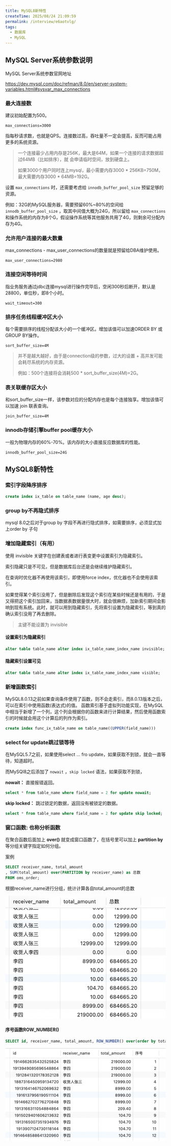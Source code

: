 ```yaml
---
title: MySQL8新特性
createTime: 2025/08/24 21:09:59
permalink: /interview/e6aotvlg/
tags:
  - 数据库
  - MySQL
---
```



## MySQL Server系统参数说明

MySQL Server系统参数官网地址

https://dev.mysql.com/doc/refman/8.0/en/server-system-variables.html#sysvar_max_connections

### 最大连接数

建议初始配置为500。

```properties
max_connections=3000
```

指每秒请求数，也就是QPS。连接数过高，吞吐量不一定会提高，反而可能占用更多的系统资源。

> 一个连接最少占用内存是256K，最大是64M，如果一个连接的请求数据超过64MB（比如排序），就
> 会申请临时空间，放到硬盘上。
>
> 如果3000个用户同时连上mysql，最小需要内存3000 * 256KB=750M，最大需要内存3000 * 64MB=192G。



设置 `max_connections` 时，还需要考虑给 `innodb_buffer_pool_size` 预留足够的资源。

例如：32G的MySQL服务器，需要预留60%~80%的空间给 `innodb_buffer_pool_size` ，取其中间值大概为24G，所以留给 `max_connections` 和操作系统的内存为8个G，假设操作系统等其他服务共用了4G，则剩余可分配内存为4G。



### 允许用户连接的最大数量

max_connections - max_user_connections的数量就是预留给DBA维护使用。

```properties
max_user_connections=2980
```



### 连接空闲等待时间

指业务服务通过jdbc连接mysql进行操作完毕后，空闲300秒后断开，默认是28800，单位秒，即8个小时。

```properties
wait_timeout=300
```



### 排序任务线程缓冲区大小

每个需要排序的线程分配该大小的一个缓冲区。增加该值可以加速ORDER BY 或 GROUP BY操作。

```properties
sort_buffer_size=4M
```

>并不是越大越好，由于是connection级的参数，过大的设置 + 高并发可能会耗尽系统的内存资源。
>
>例如：500个连接将会消耗500 * sort_buffer_size(4M)=2G。



### 表关联缓存区大小

和sort_buffer_size一样，该参数对应的分配内存也是每个连接独享。增加该值可以加速 join 联表查询。

```properties
join_buffer_size=4M
```



### innodb存储引擎buffer pool缓存大小

一般为物理内存的60%-70%。该内存的大小直接反应数据库的性能。

```properties
innodb_buffer_pool_size=24G
```



## MySQL8新特性

### 索引字段降序排序

```sql
create index ix_table on table_name (name, age desc);
```



### group by不再隐式排序

mysql 8.0之后对于group by 字段不再进行隐式排序，如需要排序，必须显式加上order by 子句



### 增加隐藏索引（有用）

使用 invisible 关键字在创建表或者进行表变更中设置索引为隐藏索引。

索引隐藏只是不可见，但是数据库后台还是会继续维护隐藏索引。

在查询时优化器不再使用该索引，即使用force index，优化器也不会使用该索引。

如果觉得某个索引没用了，但是删除后发现这个索引在某些时候还是有用的，于是又得把这个索引加回来，当数据表数据量很大时，就会很麻烦，加新索引期间会影响到现有系统。此时，就可以用到隐藏索引，先将索引设置为隐藏索引，等到真的确认索引没用了再去删除。

> 主键不能设置为 invisible



#### 设置索引为隐藏索引

```sql
alter table table_name alter index ix_table_name_index_name invisible;
```



#### 隐藏索引设置可见

```sql
alter table table_name alter index ix_table_name_index_name visible;
```



### 新增函数索引

MySQL8.0.13之前如果查询条件使用了函数，则不会走索引，而8.0.13版本之后，可以在索引中使用函数(表达式)的值。
函数索引基于虚拟列功能实现，在MySQL中相当于新增了一个列，这个列会根据你的函数来进行计算结果，然后使用函数索引的时候就会用这个计算后的列作为索引。

```sql
create index func_ix_table_name on table_name((UPPER(field_name)))
```



### select for update跳过锁等待

在MySQL5.7之前，如果使用select ... fro update，如果获取不到锁，就会一直等待，知道超时。

而MySQl8之后添加了 `nowait` ，`skip locked` 语法，如果获取不到锁，

**nowait：** 直接报错返回。

```sql
select * from table_name where field_name = 2 for update nowait;
```



**skip locked：** 跳过锁定的数据，返回没有被锁定的数据。

```sql
select * from table_name where field_name = 2 for update skip locked;
```



### 窗口函数: 也称分析函数

在聚合函数后面加上 **over()** 就变成窗口函数了，在括号里可以加上 **partition by** 等分组关键字指定如何分组。

案例

```sql
SELECT receiver_name, total_amount
, SUM(total_amount) over(PARTITION by receiver_name) as 总数
FROM oms_order;
```

根据receiver_name进行分组，统计计算各自total_amount的总数

![image-20250824222520262](images/image-20250824222520262.png)



#### 序号函数ROW_NUMBER()

```sql
SELECT id, receiver_name, total_amount, ROW_NUMBER() over(order by total_amount DESC) as 序号 from oms_order
```

![image-20250824222850516](images/image-20250824222850516.png)